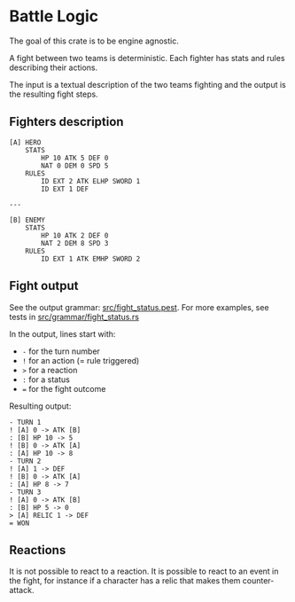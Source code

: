 # Battle Logic

The goal of this crate is to be engine agnostic.

A fight between two teams is deterministic.
Each fighter has stats and rules describing their actions.

The input is a textual description of the two teams fighting and the output is the resulting fight steps.

## Fighters description

```
[A] HERO
    STATS
        HP 10 ATK 5 DEF 0
        NAT 0 DEM 0 SPD 5
    RULES
        ID EXT 2 ATK ELHP SWORD 1
        ID EXT 1 DEF

---

[B] ENEMY
    STATS
        HP 10 ATK 2 DEF 0
        NAT 2 DEM 8 SPD 3
    RULES
        ID EXT 1 ATK EMHP SWORD 2
```

## Fight output

See the output grammar: [src/fight_status.pest](src/fight_status.pest).
For more examples, see tests in [src/grammar/fight_status.rs](src/grammar/fight_status.rs)

In the output, lines start with:
- `-` for the turn number
- `!` for an action (= rule triggered)
- `>` for a reaction
- `:` for a status
- `=` for the fight outcome

Resulting output:

```
- TURN 1
! [A] 0 -> ATK [B]
: [B] HP 10 -> 5
! [B] 0 -> ATK [A]
: [A] HP 10 -> 8
- TURN 2
! [A] 1 -> DEF
! [B] 0 -> ATK [A]
: [A] HP 8 -> 7
- TURN 3
! [A] 0 -> ATK [B]
: [B] HP 5 -> 0
> [A] RELIC 1 -> DEF
= WON
```

## Reactions

It is not possible to react to a reaction.
It is possible to react to an event in the fight, for instance if a character has a relic that makes them counter-attack.